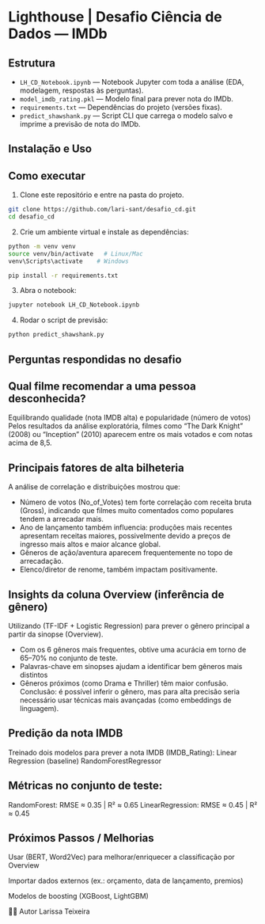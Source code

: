 # Lighthouse | Desafio Ciência de Dados — IMDb

## Estrutura

- `LH_CD_Notebook.ipynb` — Notebook Jupyter com toda a análise (EDA, modelagem, respostas às perguntas).
- `model_imdb_rating.pkl` — Modelo final para prever nota do IMDb.
- `requirements.txt` — Dependências do projeto (versões fixas).
- `predict_shawshank.py` — Script CLI que carrega o modelo salvo e imprime a previsão de nota do IMDb.

## Instalação e Uso
## Como executar

1. Clone este repositório e entre na pasta do projeto.

```bash
git clone https://github.com/lari-sant/desafio_cd.git
cd desafio_cd
```

2. Crie um ambiente virtual e instale as dependências:

```bash
python -m venv venv
source venv/bin/activate   # Linux/Mac
venv\Scripts\activate    # Windows

pip install -r requirements.txt
```

3. Abra o notebook:

```bash
jupyter notebook LH_CD_Notebook.ipynb
```

4. Rodar o script de previsão:

```bash
python predict_shawshank.py
```



  ## Perguntas respondidas no desafio

## Qual filme recomendar a uma pessoa desconhecida?

Equilibrando qualidade (nota IMDB alta) e popularidade (número de votos)
Pelos resultados da análise exploratória, filmes como “The Dark Knight” (2008) ou “Inception” (2010) aparecem entre os mais votados e com notas acima de 8,5.

## Principais fatores de alta bilheteria

A análise de correlação e distribuições mostrou que:
- Número de votos (No_of_Votes) tem forte correlação com receita bruta (Gross), indicando que filmes muito comentados como populares tendem a arrecadar mais.
- Ano de lançamento também influencia: produções mais recentes apresentam receitas maiores, possivelmente devido a preços de ingresso mais altos e maior alcance global.
- Gêneros de ação/aventura aparecem frequentemente no topo de arrecadação.
- Elenco/diretor de renome, também impactam positivamente.

## Insights da coluna Overview (inferência de gênero)

Utilizando (TF-IDF + Logistic Regression) para prever o gênero principal a partir da sinopse (Overview).
- Com os 6 gêneros mais frequentes, obtive uma acurácia em torno de 65–70% no conjunto de teste.
- Palavras-chave em sinopses ajudam a identificar bem gêneros mais distintos
- Gêneros próximos (como Drama e Thriller) têm maior confusão.
Conclusão: é possível inferir o gênero, mas para alta precisão seria necessário usar técnicas mais avançadas (como embeddings de linguagem).

## Predição da nota IMDB

Treinado dois modelos para prever a nota IMDB (IMDB_Rating):
Linear Regression (baseline)
RandomForestRegressor 

## Métricas no conjunto de teste:

RandomForest: RMSE ≈ 0.35 | R² ≈ 0.65
LinearRegression: RMSE ≈ 0.45 | R² ≈ 0.45

## Próximos Passos / Melhorias

Usar (BERT, Word2Vec) para melhorar/enriquecer a classificação por Overview

Importar dados externos (ex.: orçamento, data de lançamento, premios)

Modelos de boosting (XGBoost, LightGBM)

👩‍💻 Autor
Larissa Teixeira
